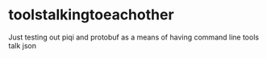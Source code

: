 # toolstalkingtoeachother
Just testing out piqi and protobuf as a means of having command line tools talk json
